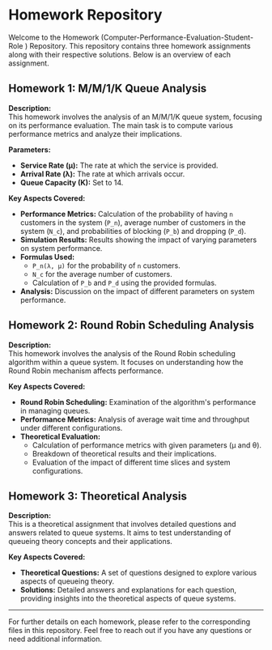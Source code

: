 # Homework Repository

Welcome to the Homework (Computer-Performance-Evaluation-Student-Role
) Repository. This repository contains three homework assignments along with their respective solutions. Below is an overview of each assignment.

## Homework 1: M/M/1/K Queue Analysis

**Description:**  
This homework involves the analysis of an M/M/1/K queue system, focusing on its performance evaluation. The main task is to compute various performance metrics and analyze their implications.

**Parameters:**
- **Service Rate (μ):** The rate at which the service is provided.
- **Arrival Rate (λ):** The rate at which arrivals occur.
- **Queue Capacity (K):** Set to 14.

**Key Aspects Covered:**
- **Performance Metrics:** Calculation of the probability of having `n` customers in the system (`P_n`), average number of customers in the system (`N_c`), and probabilities of blocking (`P_b`) and dropping (`P_d`).
- **Simulation Results:** Results showing the impact of varying parameters on system performance.
- **Formulas Used:**
  - `P_n(λ, μ)` for the probability of `n` customers.
  - `N_c` for the average number of customers.
  - Calculation of `P_b` and `P_d` using the provided formulas.
- **Analysis:** Discussion on the impact of different parameters on system performance.

## Homework 2: Round Robin Scheduling Analysis

**Description:**  
This homework involves the analysis of the Round Robin scheduling algorithm within a queue system. It focuses on understanding how the Round Robin mechanism affects performance.

**Key Aspects Covered:**
- **Round Robin Scheduling:** Examination of the algorithm's performance in managing queues.
- **Performance Metrics:** Analysis of average wait time and throughput under different configurations.
- **Theoretical Evaluation:**
  - Calculation of performance metrics with given parameters (μ and θ).
  - Breakdown of theoretical results and their implications.
  - Evaluation of the impact of different time slices and system configurations.

## Homework 3: Theoretical Analysis

**Description:**  
This is a theoretical assignment that involves detailed questions and answers related to queue systems. It aims to test understanding of queueing theory concepts and their applications.

**Key Aspects Covered:**
- **Theoretical Questions:** A set of questions designed to explore various aspects of queueing theory.
- **Solutions:** Detailed answers and explanations for each question, providing insights into the theoretical aspects of queue systems.

---

For further details on each homework, please refer to the corresponding files in this repository. Feel free to reach out if you have any questions or need additional information.
